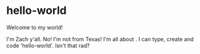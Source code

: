 # hello-world
Welcome to my world!

I'm Zach y'all. No! I'm not from Texas! I'm all about <coding>. 
I can type, create and code 'hello-world'. Isn't that rad? 
